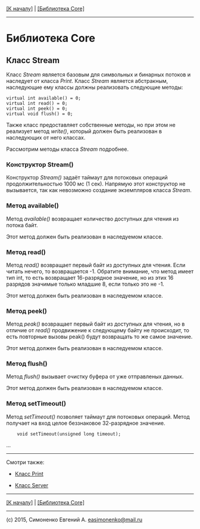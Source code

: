 [\[К началу\]](/readme.markdown) | [\[Библиотека Core\]](core-library.markdown)

---

# Библиотека Core

## Класс Stream

Класс _Stream_ является базовым для символьных и бинарных потоков и наследует от класса
_Print_. Класс _Stream_ является абстракным, наследующие ему классы должны реализовать
следующие методы:

``` arduino
virtual int available() = 0;
virtual int read() = 0;
virtual int peek() = 0;
virtual void flush() = 0;
```

Также класс предоставляет собственные методы, но при этом не реализует метод _write()_,
который должен быть реализован в наследующих от него классах.

Рассмотрим методы класса _Stream_ подробнее.

### Конструктор Stream()

Конструктор _Stream()_ задаёт таймаут для потоковых операций продолжительностью 1000 мс
(1 сек). Напрямую этот конструктор не вызывается, так как невозможно создание экземпляров
класса _Stream_.

### Метод available()

Метод _available()_ возвращает количество доступных для чтения из потока байт.

Этот метод должен быть реализован в наследуемом классе.

### Метод read()

Метод _read()_ возвращает первый байт из доступных для чтения. Если читать нечего, то
возвращается -1. Обратите внимание, что метод имеет тип int, то есть возвращает
16-разрядное значение, но из этих 16 разрядов значимые только младшие 8,
если только это не -1.

Этот метод должен быть реализован в наследуемом классе.

### Метод peek()

Метод _peak()_ возвращает первый байт из доступных для чтения, но в отличие от _read()_
продвижение к следующему байту не происходит, то есть повторные вызовы peak() будут
возвращать то же самое значение.

Этот метод должен быть реализован в наследуемом классе.

### Метод flush()

Метод _flush()_ вызывает очистку буфера от уже отправленых данных.

Этот метод должен быть реализован в наследуемом классе.

### Метод setTimeout()

Метод _setTimeout()_ позволяет таймаут для потоковых операций. Метод получает на вход
целое беззнаковое 32-разрядное значение.

``` arduino
    void setTimeout(unsigned long timeout);
```

...

---

Смотри также:

* [Класс Print](/print-class.markdown)

* [Класс Server](/server-class.markdown)

---

[\[К началу\]](/readme.markdown) | [\[Библиотека Core\]](core-library.markdown)

---

(c) 2015, Симоненко Евгений А. <easimonenko@mail.ru>
